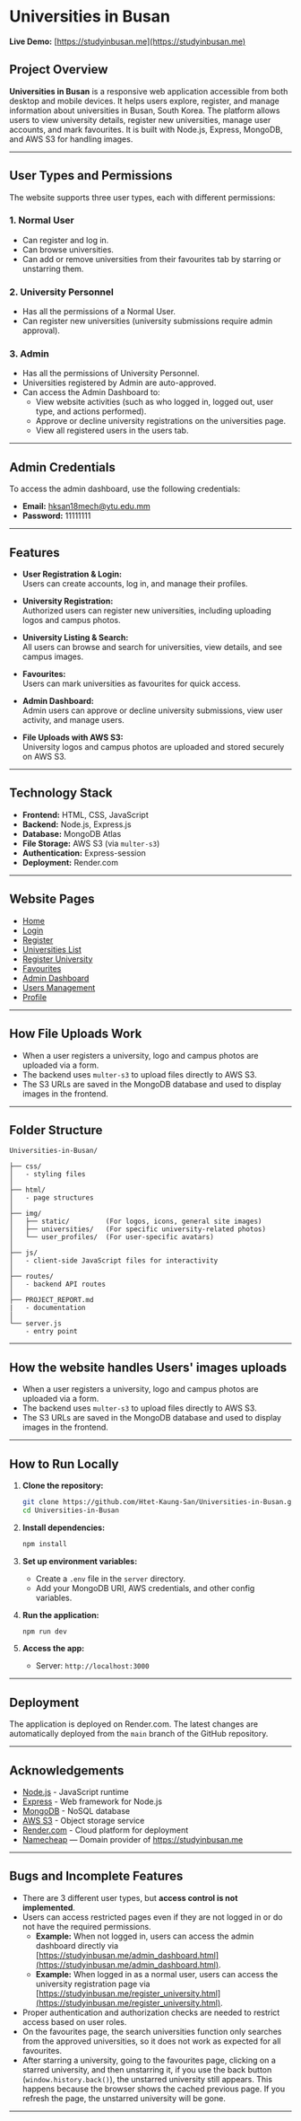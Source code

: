 # Universities in Busan

**Live Demo:** [https://studyinbusan.me](https://studyinbusan.me)

## Project Overview

**Universities in Busan** is a responsive web application accessible from both desktop and mobile devices. It helps users explore, register, and manage information about universities in Busan, South Korea. The platform allows users to view university details, register new universities, manage user accounts, and mark favourites. It is built with Node.js, Express, MongoDB, and AWS S3 for handling images.

---

## User Types and Permissions

The website supports three user types, each with different permissions:

### 1. Normal User
- Can register and log in.
- Can browse universities.
- Can add or remove universities from their favourites tab by starring or unstarring them.

### 2. University Personnel
- Has all the permissions of a Normal User.
- Can register new universities (university submissions require admin approval).

### 3. Admin
- Has all the permissions of University Personnel.
- Universities registered by Admin are auto-approved.
- Can access the Admin Dashboard to:
  - View website activities (such as who logged in, logged out, user type, and actions performed).
  - Approve or decline university registrations on the universities page.
  - View all registered users in the users tab.

---

## Admin Credentials

To access the admin dashboard, use the following credentials:

- **Email:** hksan18mech@ytu.edu.mm  
- **Password:** 11111111

---

## Features

- **User Registration & Login:**  
  Users can create accounts, log in, and manage their profiles.

- **University Registration:**  
  Authorized users can register new universities, including uploading logos and campus photos.

- **University Listing & Search:**  
  All users can browse and search for universities, view details, and see campus images.

- **Favourites:**  
  Users can mark universities as favourites for quick access.

- **Admin Dashboard:**  
  Admin users can approve or decline university submissions, view user activity, and manage users.

- **File Uploads with AWS S3:**  
  University logos and campus photos are uploaded and stored securely on AWS S3.

---

## Technology Stack

- **Frontend:** HTML, CSS, JavaScript
- **Backend:** Node.js, Express.js
- **Database:** MongoDB Atlas
- **File Storage:** AWS S3 (via `multer-s3`)
- **Authentication:** Express-session
- **Deployment:** Render.com

---

## Website Pages

- [Home](https://studyinbusan.me/)
- [Login](https://studyinbusan.me/login.html)
- [Register](https://studyinbusan.me/register.html)
- [Universities List](https://studyinbusan.me/universities.html)
- [Register University](https://studyinbusan.me/register_university.html)
- [Favourites](https://studyinbusan.me/favourites.html)
- [Admin Dashboard](https://studyinbusan.me/admin_dashboard.html)
- [Users Management](https://studyinbusan.me/users.html)
- [Profile](https://studyinbusan.me/profile.html)

---

## How File Uploads Work

- When a user registers a university, logo and campus photos are uploaded via a form.
- The backend uses `multer-s3` to upload files directly to AWS S3.
- The S3 URLs are saved in the MongoDB database and used to display images in the frontend.

---

## Folder Structure

```
Universities-in-Busan/

├── css/
│   - styling files
│
├── html/
│   - page structures
│
├── img/
│   ├── static/         (For logos, icons, general site images)
│   ├── universities/   (For specific university-related photos)
│   └── user_profiles/  (For user-specific avatars)
│
├── js/
│   - client-side JavaScript files for interactivity
│
├── routes/
│   - backend API routes
│
├── PROJECT_REPORT.md
|   - documentation
│
└── server.js
    - entry point
```

---

## How the website handles Users' images uploads

- When a user registers a university, logo and campus photos are uploaded via a form.
- The backend uses `multer-s3` to upload files directly to AWS S3.
- The S3 URLs are saved in the MongoDB database and used to display images in the frontend.

---

## How to Run Locally

1. **Clone the repository:**
   ```sh
   git clone https://github.com/Htet-Kaung-San/Universities-in-Busan.git
   cd Universities-in-Busan
   ```
2. **Install dependencies:**
   ```sh
   npm install
   ```
3. **Set up environment variables:**
   - Create a `.env` file in the `server` directory.
   - Add your MongoDB URI, AWS credentials, and other config variables.

4. **Run the application:**
   ```sh
   npm run dev
   ```
5. **Access the app:**
   - Server: `http://localhost:3000`

---

## Deployment

The application is deployed on Render.com. The latest changes are automatically deployed from the `main` branch of the GitHub repository.

---

## Acknowledgements

- [Node.js](https://nodejs.org/) - JavaScript runtime
- [Express](https://expressjs.com/) - Web framework for Node.js
- [MongoDB](https://www.mongodb.com/) - NoSQL database
- [AWS S3](https://aws.amazon.com/s3/) - Object storage service
- [Render.com](https://render.com/) - Cloud platform for deployment
- [Namecheap](https://namecheap.com/) — Domain provider of https://studyinbusan.me

---

## Bugs and Incomplete Features

- There are 3 different user types, but **access control is not implemented**.
- Users can access restricted pages even if they are not logged in or do not have the required permissions.
    - **Example:** When not logged in, users can access the admin dashboard directly via [https://studyinbusan.me/admin_dashboard.html](https://studyinbusan.me/admin_dashboard.html).
    - **Example:** When logged in as a normal user, users can access the university registration page via [https://studyinbusan.me/register_university.html](https://studyinbusan.me/register_university.html).
- Proper authentication and authorization checks are needed to restrict access based on user roles.
- On the favourites page, the search universities function only searches from the approved universities, so it does not work as expected for all favourites.
- After starring a university, going to the favourites page, clicking on a starred university, and then unstarring it, if you use the back button (`window.history.back()`), the unstarred university still appears. This happens because the browser shows the cached previous page. If you refresh the page, the unstarred university will be gone.

---

